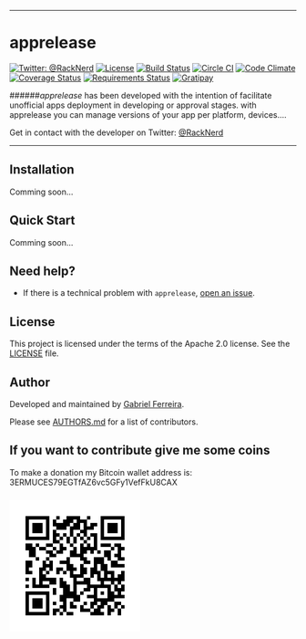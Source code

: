 -------
apprelease
============
[![Twitter: @RackNerd](https://img.shields.io/badge/contact-@racknerd-blue.svg?style=flat)](https://twitter.com/RackNerd)
[![License](http://img.shields.io/:license-apache%202.0-green.svg?style=flat)](https://github.com/gabrielferreira/apprelease/blob/master/LICENSE)
[![Build Status](https://travis-ci.org/gabrielferreira/apprelease.svg?branch=master)](https://travis-ci.org/gabrielferreira/apprelease)
[![Circle CI](https://circleci.com/gh/gabrielferreira/apprelease.svg?style=svg)](https://circleci.com/gh/gabrielferreira/apprelease)
[![Code Climate](https://codeclimate.com/github/gabrielferreira/apprelease/badges/gpa.svg?style=flat)](https://codeclimate.com/github/gabrielferreira/apprelease)
[![Coverage Status](https://coveralls.io/repos/gabrielferreira/apprelease/badge.svg?style=flat)](https://coveralls.io/r/gabrielferreira/apprelease)
[![Requirements Status](https://requires.io/github/gabrielferreira/apprelease/requirements.svg?branch=master)](https://requires.io/github/gabrielferreira/apprelease/requirements/?branch=master)
[![Gratipay](https://img.shields.io/gratipay/gabrielferreira.svg)](https://gratipay.com/~gabrielferreira/)
<!--[![GitHub issues](https://img.shields.io/github/issues/badges/shields.svg)](https://github.com/gabrielferreira/apprelease/issues)-->
<!--[![GitHub forks](https://img.shields.io/github/forks/badges/shields.svg)](https://github.com/gabrielferreira/apprelease/network)-->
<!--[![GitHub stars](https://img.shields.io/github/stars/badges/shields.svg)](https://github.com/gabrielferreira/apprelease/stargazers)-->
<!--[![GitHub followers](https://img.shields.io/github/followers/espadrine.svg)](https://github.com/gabrielferreira/apprelease/watchers)-->

<!--[![Pending Pull-Requests](http://githubbadges.herokuapp.com/badges/badgerbadgerbadger/pulls.svg?style=flat)](https://github.com/gabrielferreira/apprelease/pulls)-->
<!--[![Test Coverage](https://codeclimate.com/github/gabrielferreira/apprelease/badges/coverage.svg)](https://codeclimate.com/github/gabrielferreira/apprelease/coverage)-->
<!---->
<!--Travis CI-->
<!---->
<!---->
<!--Codeship-->
<!---->
<!--[![Codeship Status](https://img.shields.io/codeship/d6c1ddd0-16a3-0132-5f85-2e35c05e22b1.svg)](https://codeship.com/projects/87668)-->

######*apprelease* has been developed with the intention of facilitate unofficial apps deployment in developing or approval stages. with apprelease you can manage versions of your app per platform, devices....

Get in contact with the developer on Twitter: [@RackNerd](https://twitter.com/RackNerd)

-------

## Installation

Comming soon...

## Quick Start

Comming soon...

## Need help?
- If there is a technical problem with ```apprelease```, [open an issue](https://github.com/gabrielferreira/apprelease/issues/new).

## License
This project is licensed under the terms of the Apache 2.0 license. See the [LICENSE](https://github.com/gabrielferreira/apprelease/blob/master/LICENSE) file.

## Author

Developed and maintained by [Gabriel Ferreira](http://gabrielferreira.com).
<!---->
<!--Original author & Development lead: [Gabriel Ferreira](http://gabrielferreira.com).-->
<!---->
<!--Thanks to everybody that has contributed pull requests, ideas, issues, comments and kind words.-->
<!---->
Please see [AUTHORS.md](https://github.com/gabrielferreira/apprelease/blob/master/AUTHORS.md) for a list of contributors.


## If you want to contribute give me some coins
To make a donation my Bitcoin wallet address is: 3ERMUCES79EGTfAZ6vc5GFy1VefFkU8CAX 
<h3 align="left">
  <img src="assets/bitwallet.png" alt="Bitcoin wallet QRcode" />
</h3>
